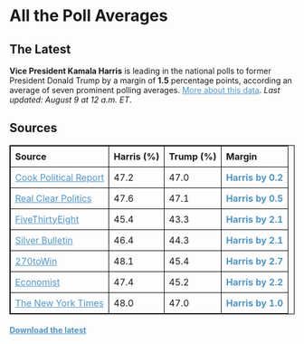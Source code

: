 
# All the Poll Averages

<style>
table {
    width: 100%;
    border-collapse: collapse;
}
table, th, td {
    border: 1px solid black;
}
a {
    color: #5194c3;
}
a:visited {
    color: #5194c3;
}
th, td {
    padding: 8px;
    text-align: left;
}
.markdown-body>*:last-child {
    display: none;
}
@media (max-width: 600px) {
    th, td {
        font-size: 12px;  /* Smaller font size on small screens */
    }
}
</style>

## The Latest
**Vice President Kamala Harris** is leading in the national polls to former President Donald Trump by a margin of **1.5** percentage points, according an average of seven prominent polling averages. [More about this data](https://github.com/stiles/polls). *Last updated: August 9 at 12 a.m. ET*.

## Sources

| Source               | Harris (%) | Trump (%) | Margin      |
|----------------------|------------|-----------|-------------|
| [Cook Political Report](#) | 47.2 | 47.0 | <span style='color: #5194C3; font-weight: bold;'><b style='color:#5194C3; font-weight: bold;'>Harris</b> by 0.2</span> |
| [Real Clear Politics](https://www.realclearpolling.com/polls/president/general/2024/trump-vs-harris) | 47.6 | 47.1 | <span style='color: #5194C3; font-weight: bold;'><b style='color:#5194C3; font-weight: bold;'>Harris</b> by 0.5</span> |
| [FiveThirtyEight](https://projects.fivethirtyeight.com/polls/president-general/2024/national/) | 45.4 | 43.3 | <span style='color: #5194C3; font-weight: bold;'><b style='color:#5194C3; font-weight: bold;'>Harris</b> by 2.1</span> |
| [Silver Bulletin](#) | 46.4 | 44.3 | <span style='color: #5194C3; font-weight: bold;'><b style='color:#5194C3; font-weight: bold;'>Harris</b> by 2.1</span> |
| [270toWin](https://www.270towin.com/2024-presidential-election-polls/) | 48.1 | 45.4 | <span style='color: #5194C3; font-weight: bold;'><b style='color:#5194C3; font-weight: bold;'>Harris</b> by 2.7</span> |
| [Economist](https://www.economist.com/interactive/us-2024-election/trump-harris-polls) | 47.4 | 45.2 | <span style='color: #5194C3; font-weight: bold;'><b style='color:#5194C3; font-weight: bold;'>Harris</b> by 2.2</span> |
| [The New York Times](https://www.nytimes.com/interactive/2024/us/elections/polls-president.html) | 48.0 | 47.0 | <span style='color: #5194C3; font-weight: bold;'><b style='color:#5194C3; font-weight: bold;'>Harris</b> by 1.0</span> |


#### [Download the latest](https://stilesdata.com/polling/harris_trump/polls_avg/avgs/averages_trend.json)